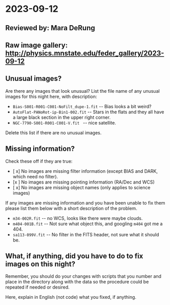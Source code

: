 # 2023-09-12

## Reviewed by:   Mara DeRung

## Raw image gallery: http://physics.mnstate.edu/feder_gallery/2023-09-12

## Unusual images?

Are there any images that look unusual? List the file name of any unusual images for this night here, with description:

+ `Bias-S001-R001-C001-NoFilt_dupe-1.fit` -- Bias looks a bit weird?
+ `AutoFlat-PANoRot-ip-Bin1-002.fit` -- Stars in the flats and they all have a large black section in the upper right corner.
+ `NGC-7790-S001-R001-C001-V.fit ` -- nice satellite.

Delete this list if there are no unusual images.

## Missing information?

Check these off if they are true:

- [ x] No images are missing filter information (except BIAS and DARK, which need no filter).
- [x ] No images are missing pointing information (RA/Dec and WCS)
- [ x] No images are missing object names (only applies to science images)

If any images are missing information and you have been unable to fix them please list
them below with a short description of the problem.

+ `m34-002R.fit` -- no WCS, looks like there were maybe clouds.
+ `m404-001B.fit` -- Not sure what object this, and googling `m404` got me a 404.
+ `sa113-099V.fit` -- No filter in the FITS header, not sure what it should be.

## What, if anything, did you have to do to fix images on this night?

Remember, you should do your changes with scripts that you number and place in the
directory along with the data so the procedure could be repeated if needed or
desired.

Here, explain in English (not code) what you fixed, if anything.
